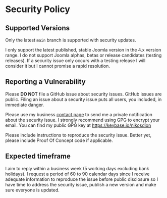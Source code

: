 # Security Policy

## Supported Versions

Only the latest `main` branch is supported with security updates.

I only support the latest published, stable Joomla version in the 4.x version range. I do not support Joomla alphas, betas or release candidates (testing releases). If a security issue only occurs with a testing release I will consider it but I cannot promise a rapid resolution.

## Reporting a Vulnerability

Please **DO NOT** file a GitHub issue about security issues. GitHub issues are public.
Filing an issue about a security issue puts all users, you included, in immediate danger.

Please use my business [contact page](https://www.akeebabackup.com/contact-us.html) to send me a
private notification about the security issue. I strongly recommend using GPG to encrypt
your email. You can find my public GPG key at https://keybase.io/nikosdion

Please include instructions to reproduce the security issue. Better yet, please include Proof
Of Concept code if applicable.

## Expected timeframe

I aim to reply within a business week (5 working days excluding bank holidays). I request a period of 60 to 90 calendar days since I receive adequate information to reproduce the issue before public disclosure so I have time to address the security issue, publish a new version and make sure everyone is updated.